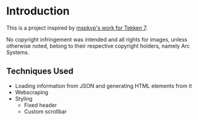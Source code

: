 # Introduction

This is a project inspired by [mspkvp's work for Tekken 7](https://mspkvp.github.io/tk7movespretty/).

No copyright infringement was intended and all rights for images, unless otherwise noted, belong to their respective copyright holders, namely Arc Systems.

## Techniques Used

* Loading information from JSON and generating HTML elements from it
* Webscraping
* Styling
  * Fixed header
  * Custom scrollbar
